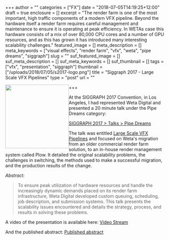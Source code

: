 +++
author = ""
categories = ["FX"]
date = "2018-07-05T14:19:25+12:00"
draft = true
enclosure = []
excerpt = "The render farm is one of the most important, high traffic components of a modern VFX pipeline. Beyond the hardware itself a render farm requires careful management and maintenance to ensure it is operating at peak efficiency. In WETAs case this hardware consists of a mix of over 80,000 CPU cores and a number of GPU resources, and as this has grown it has introduced many interesting scalability challenges."
featured_image = []
meta_description = []
meta_keywords = ["visual effects", "render farm", "vfx", "weta", "pipe dreams", "siggraph"]
slug = ""
suf_featured_image = []
suf_meta_description = []
suf_meta_keywords = []
suf_thumbnail = []
tags = ["vfx", "presentation", "siggraph"]
thumbnail = ["/uploads/2018/07/05/s2017-logo.png"]
title = "Siggraph 2017 - Large Scale VFX Pipelines"
type = "post"
url = ""

+++
<img src="/uploads/2018/07/05/s2017-logo.png" style="width:200px; float:left;">

At the SIGGRAPH 2017 Convention, in Los Angeles, I had represented Weta Digital and presented a 20 minute talk under the Pipe Dreams category:

[SIGGRAPH 2017 > Talks > Pipe Dreams](http://s2017.siggraph.org/talks/sessions/pipe-dreams.html)

The talk was entitled [Large Scale VFX Pipelines](https://dl.acm.org/citation.cfm?id=3085021) and focused on Weta's migration from an older commercial render farm solution, to an in-house render management system called Plow. It detailed the original scalability problems, the challenges in switching, the methods used to make a successful migration, and the production results of the change.

_Abstract:_

> To ensure peak utilization of hardware resources and handle the increasingly dynamic demands placed on its render farm infrastructure, Weta Digital developed custom queuing, scheduling, job description, and submission systems. This talk presents the scalability issues encountered and details the strategy, process, and results in solving these problems.

A video of the presentation is available here: [Video Stream](https://dl.acm.org/ft_gateway.cfm?id=3085021&type=mp4&path=%2F3090000%2F3085021%2Ftalks-0002%2Emp4)

And the published abstract: [Published abstract](https://dl.acm.org/ft_gateway.cfm?id=3085021)